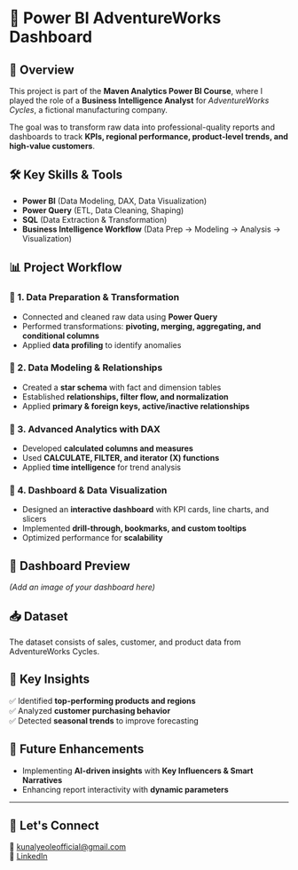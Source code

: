 # 🚀 Power BI AdventureWorks Dashboard  

## 📌 Overview  
This project is part of the **Maven Analytics Power BI Course**, where I played the role of a **Business Intelligence Analyst** for *AdventureWorks Cycles*, a fictional manufacturing company.  

The goal was to transform raw data into professional-quality reports and dashboards to track **KPIs, regional performance, product-level trends, and high-value customers**.  

## 🛠️ Key Skills & Tools  
- **Power BI** (Data Modeling, DAX, Data Visualization)  
- **Power Query** (ETL, Data Cleaning, Shaping)  
- **SQL** (Data Extraction & Transformation)  
- **Business Intelligence Workflow** (Data Prep → Modeling → Analysis → Visualization)  

## 📊 Project Workflow  

### 🔹 1. Data Preparation & Transformation  
- Connected and cleaned raw data using **Power Query**  
- Performed transformations: **pivoting, merging, aggregating, and conditional columns**  
- Applied **data profiling** to identify anomalies  

### 🔹 2. Data Modeling & Relationships  
- Created a **star schema** with fact and dimension tables  
- Established **relationships, filter flow, and normalization**  
- Applied **primary & foreign keys, active/inactive relationships**  

### 🔹 3. Advanced Analytics with DAX  
- Developed **calculated columns and measures**  
- Used **CALCULATE, FILTER, and iterator (X) functions**  
- Applied **time intelligence** for trend analysis  

### 🔹 4. Dashboard & Data Visualization  
- Designed an **interactive dashboard** with KPI cards, line charts, and slicers  
- Implemented **drill-through, bookmarks, and custom tooltips**  
- Optimized performance for **scalability**  

## 📸 Dashboard Preview  
*(Add an image of your dashboard here)*  

## 📥 Dataset  
The dataset consists of sales, customer, and product data from AdventureWorks Cycles.  

## 🚀 Key Insights  
✅ Identified **top-performing products and regions**  
✅ Analyzed **customer purchasing behavior**  
✅ Detected **seasonal trends** to improve forecasting  

## 📌 Future Enhancements  
- Implementing **AI-driven insights** with **Key Influencers & Smart Narratives**  
- Enhancing report interactivity with **dynamic parameters**

---

## 📢 Let's Connect  
📧 kunalyeoleofficial@gmail.com  
🔗 [LinkedIn](https://www.linkedin.com/in/kunalyeole/)  
